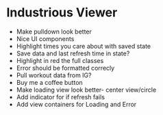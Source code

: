 # Industrious Viewer

- Make pulldown look better
- Nice UI components
- Highlight times you care about with saved state
- Save data and last refresh time in state?
- Highlight in red the full classes
- Error should be formatted correcly
- Pull workout data from IG?
- Buy me a coffee button
- Make loading view look better- center view/circle
- Add indicator for if refresh fails
- Add view containers for Loading and Error
